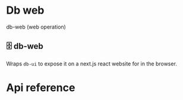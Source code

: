 # Db web

db-web (web operation)


## 🗄 db-web

Wraps `db-ui` to expose it on a next.js react website for in the browser.




# Api reference

